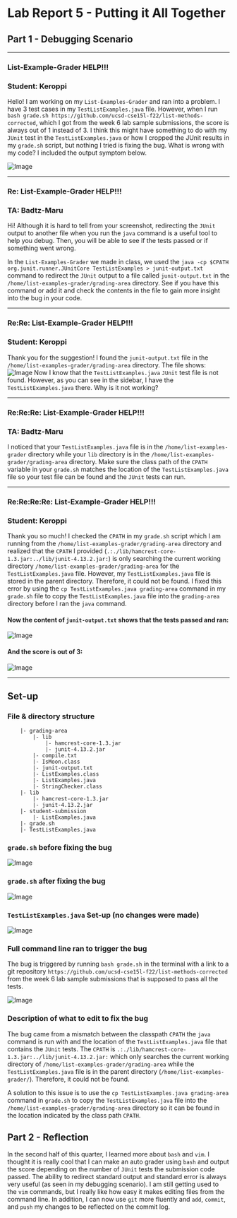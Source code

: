 # Lab Report 5 - Putting it All Together
## Part 1 - Debugging Scenario
---
### List-Example-Grader HELP!!!
### Student: Keroppi 
Hello! I am working on my ```List-Examples-Grader``` and ran into a problem. I have 3 test cases in my ```TestListExamples.java``` file. However, when I run ```bash grade.sh https://github.com/ucsd-cse15l-f22/list-methods-corrected```, which I got from the week 6 lab sample submissions, the score is always out of 1 instead of 3. I think this might have something to do with my ```JUnit``` test in the ```TestListExamples.java``` or how I cropped the JUnit results in my ```grade.sh``` script, but nothing I tried is fixing the bug. What is wrong with my code? I included the output symptom below. 

![Image](lab5(1).png)

---

### Re: List-Example-Grader HELP!!!
### TA: Badtz-Maru
Hi! Although it is hard to tell from your screenshot, redirecting the ```JUnit``` output to another file when you run the ```java``` command is a useful tool to help you debug. Then, you will be able to see if the tests passed or if something went wrong.

In the ```List-Examples-Grader``` we made in class, we used the ```java -cp $CPATH org.junit.runner.JUnitCore TestListExamples > junit-output.txt``` command to redirect the ```JUnit``` output to a file called ```junit-output.txt``` in the ```/home/list-examples-grader/grading-area``` directory. See if you have this command or add it and check the contents in the file to gain more insight into the bug in your code. 

---

### Re:Re: List-Example-Grader HELP!!!
### Student: Keroppi 
Thank you for the suggestion! I found the ```junit-output.txt``` file in the ```/home/list-examples-grader/grading-area``` directory. The file shows:
![Image](lab5(2).png)
Now I know that the ```TestListExamples.java``` ```JUnit``` test file is not found. However, as you can see in the sidebar, I have the ```TestListExamples.java``` there. Why is it not working?

---

### Re:Re:Re: List-Example-Grader HELP!!!
### TA: Badtz-Maru

I noticed that your ```TestListExamples.java``` file is in the ```/home/list-examples-grader``` directory while your ```lib``` directory is in the  ```/home/list-examples-grader/grading-area``` directory. Make sure the class path of the ```CPATH``` variable in your ```grade.sh``` matches the location of the ```TestListExamples.java``` file so your test file can be found and the ```JUnit``` tests can run.

---

### Re:Re:Re:Re: List-Example-Grader HELP!!!
### Student: Keroppi 
Thank you so much! I checked the ```CPATH``` in my ```grade.sh``` script which I am running from the ```/home/list-examples-grader/grading-area``` directory and realized that the ```CPATH``` I provided (```.:./lib/hamcrest-core-1.3.jar:../lib/junit-4.13.2.jar:```) is only searching the current working directory ```/home/list-examples-grader/grading-area``` for the ```TestListExamples.java``` file. However, my ```TestListExamples.java``` file is stored in the parent directory. Therefore, it could not be found. I fixed this error by using the ```cp TestListExamples.java grading-area``` command in my ```grade.sh``` file to copy the ```TestListExamples.java``` file into the ```grading-area``` directory before I ran the ```java``` command. 

#### Now the content of ```junit-output.txt``` shows that the tests passed and ran:

![Image](lab5(3).png)

#### And the score is out of 3:

![Image](lab5(4).png)

---

## Set-up
### File & directory structure
```
    |- grading-area 
		|- lib
        	|- hamcrest-core-1.3.jar
        	|- junit-4.13.2.jar
        |- compile.txt
        |- IsMoon.class
		|- junit-output.txt
		|- ListExamples.class
		|- ListExamples.java
		|- StringChecker.class
    |- lib
        |- hamcrest-core-1.3.jar
        |- junit-4.13.2.jar
	|- student-submission 
		|- ListExamples.java
	|- grade.sh 
	|- TestListExamples.java
```
### ```grade.sh``` before fixing the bug

![Image](lab5(5).png)

### ```grade.sh``` after fixing the bug

![Image](lab5(6).png)

### ```TestListExamples.java``` Set-up (no changes were made)
![Image](lab5(8).png)


### Full command line ran to trigger the bug
The bug is triggered by running ```bash grade.sh``` in the terminal with a link to a git repository ```https://github.com/ucsd-cse15l-f22/list-methods-corrected``` from the week 6 lab sample submissions that is supposed to pass all the tests.

![Image](lab5(1).png)

### Description of what to edit to fix the bug
The bug came from a mismatch between the classpath ```CPATH``` the ```java``` command is run with and the location of the ```TestListExamples.java``` file that contains the ```JUnit``` tests. The ```CPATH``` is ```.:./lib/hamcrest-core-1.3.jar:../lib/junit-4.13.2.jar:``` which only searches the current working directory of ```/home/list-examples-grader/grading-area``` while the ```TestListExamples.java``` file is in the parent directory (```/home/list-examples-grader/```). Therefore, it could not be found.

A solution to this issue is to use the ```cp TestListExamples.java grading-area``` command in ```grade.sh``` to copy the ```TestListExamples.java``` file into the ```/home/list-examples-grader/grading-area``` directory so it can be found in the location indicated by the class path ```CPATH```.

## Part 2 - Reflection

In the second half of this quarter, I learned more about ```bash``` and ```vim```. I thought it is really cool that I can make an auto grader using ```bash``` and output the score depending on the number of ```JUnit``` tests the submission code passed. The ability to redirect standard output and standard error is always very useful (as seen in my debugging scenario). I am still getting used to the ```vim``` commands, but I really like how easy it makes editing files from the command line. In addition, I can now use ```git``` more fluently and ```add```, ```commit```, and ```push``` my changes to be reflected on the commit log. 








